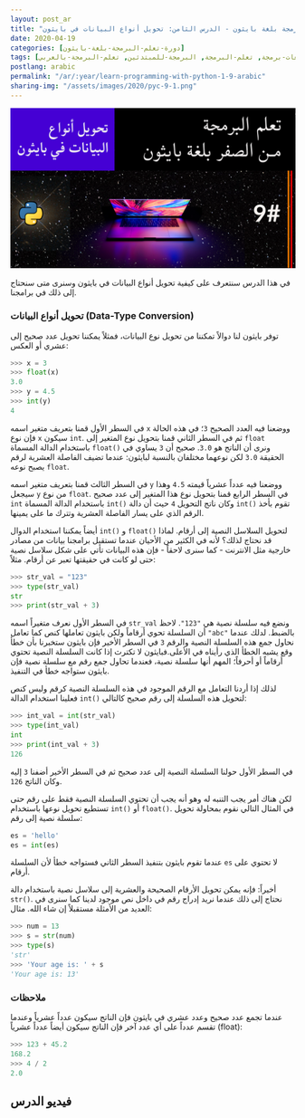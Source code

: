 ```yaml
---
layout: post_ar
title: "تعلم البرمجة بلغة بايثون - الدرس الثامن: تحويل أنواع البيانات في بايثون"
date: 2020-04-19
categories: [دورة-تعلم-البرمجة-بلغة-بايثون] 
tags: [بايثون, برمجة, لغات-برمجة, تعلم-البرمجة, البرمجة-للمبتدئين, تعلم-البرمجة-بالعربي]
postlang: arabic 
permalink: "/ar/:year/learn-programming-with-python-1-9-arabic"
sharing-img: "/assets/images/2020/pyc-9-1.png"
---
```


![تعلم البرمجة بلغة بايثون - الدرس الثامن: تحويل أنواع البيانات في بايثون](/assets/images/2020/pyc-9-1.png)

في هذا الدرس سنتعرف على كيفية تحويل أنواع البيانات في بايثون وسنرى متى سنحتاج إلى ذلك في برامجنا.

### تحويل أنواع البيانات (Data-Type Conversion)

توفر بايثون لنا دوالاً تمكننا من تحويل نوع البيانات، فمثلاً يمكننا تحويل عدد صحيح إلى عشري أو العكس:

```python
>>> x = 3
>>> float(x)
3.0
>>> y = 4.5
>>> int(y)
4
```

في السطر الأول قمنا بتعريف متغير اسمه `x` ووضعنا فيه العدد الصحيح `3`؛ في هذه الحالة فإن نوع `x` سيكون `int`. ثم في السطر الثاني قمنا بتحويل نوع المتغير إلى `float` باستخدام الدالة المسماة `float()` ونرى أن الناتج هو `3.0`. صحيح أن `3` يساوي في الحقيقة `3.0` لكن نوعهما مختلفان بالنسبة لبايثون: عندما تضيف الفاصلة العشرية لرقم يصبح نوعه `float`. 

في السطر الثالث قمنا بتعريف متغير اسمه `y` ووضعنا فيه عدداً عشرياً قيمته `4.5` وهذا سيجعل `y` من نوع `float`. في السطر الرابع قمنا بتحويل نوع هذا المتغير إلى عدد صحيح `int` باستخدام الدالة المسماة `int()` وكان ناتج التحويل `4` حيث أن دالة `int()` تقوم بأخذ الرقم الذي على يسار الفاصلة العشرية وتترك ما على يمينها.

أيضاً يمكننا استخدام الدوال `int()` و `float()` لتحويل السلاسل النصية إلى أرقام. لماذا قد نحتاج لذلك؟ لأنه في الكثير من الأحيان عندما تستقبل برامجنا بيانات من مصادر خارجية مثل الانترنت - كما سنرى لاحقاً - فإن هذه البيانات تأتي على شكل سلاسل نصية حتى لو كانت في حقيقتها تعبر عن أرقام. مثلاً:

```python
>>> str_val = "123"
>>> type(str_val)
str
>>> print(str_val + 3)
```

في السطر الأول نعرف متغيراً اسمه `str_val` ونضع فيه سلسلة نصية هي `"123"`. لاحظ أن السلسلة تحوي أرقاماً ولكن بايثون تعاملها كنص كما تعامل `"abc"` بالضبط. لدلك عندما نحاول جمع هذه السلسلة النصية والرقم `3` في السطر الأخير فإن بايثون ستخبرنا بأن خطأ وقع يشبه الخطأ الذي رأيناه في الأعلى.فبايثون لا تكترث إذا كانت السلسلة النصية تحتوي أرقاماً أو أحرفاً؛ المهم أنها سلسلة نصية، فعندما تحاول جمع رقم مع سلسلة نصية فإن بايثون ستواجه خطأ في التنفيذ.

لذلك إذا أردنا التعامل مع الرقم الموجود في هذه السلسلة النصية كرقم وليس كنص فعلينا استخدام الدالة `int()` لتحويل هذه السلسلة إلى رقم صحيح كالتالي:

```python
>>> int_val = int(str_val)
>>> type(int_val)
int
>>> print(int_val + 3)
126
```

في السطر الأول حولنا السلسلة النصية إلى عدد صحيح ثم في السطر الأخير أضفنا `3` إليه وكان الناتج `126`.

لكن هناك أمر يجب التنبه له وهو أنه يجب أن تحتوي السلسلة النصية فقط على رقم حتى تستطيع تحويل نوعها باستخدام `int()` أو `float()`. في المثال التالي نقوم بمحاولة تحويل سلسلة نصية إلى رقم:

```python
es = 'hello'
es = int(es)
```

عندما تقوم بايثون بتنفيذ السطر الثاني فستواجه خطأ لأن السلسلة `es` لا تحتوي على أرقام.

أخيراً: فإنه يمكن تحويل الأرقام الصحيحة والعشرية إلى سلاسل نصية باستخدام دالة `str()`. نحتاج إلى ذلك عندما نريد إدراج رقم في داخل نص موجود لدينا كما سنرى في العديد من الأمثلة مستقبلاً إن شاء الله. مثال:

```python
>>> num = 13
>>> s = str(num)
>>> type(s)
'str'
>>> 'Your age is: ' + s
'Your age is: 13'
```

### ملاحظات

عندما تجمع عدد صحيح وعدد عشري في بايثون فإن الناتج سيكون عدداً عشرياً وعندما تقسم عدداً على أي عدد آخر فإن الناتج سيكون أيضاً عدداً عشرياً (float):

```python
>>> 123 + 45.2
168.2
>>> 4 / 2
2.0
```

## فيديو الدرس

